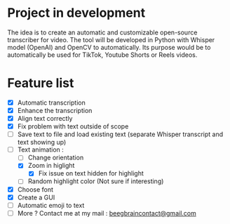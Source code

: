 # Project in development

The idea is to create an automatic and customizable open-source transcriber for video. The tool will be developed in Python with Whisper model (OpenAI) and OpenCV to automatically. Its purpose would be to automatically be used for TikTok, Youtube Shorts or Reels videos.

# Feature list 
- [x] Automatic transcription
- [x] Enhance the transcription
- [x] Align text correctly
- [x] Fix problem with text outside of scope
- [ ] Save text to file and load existing text (separate Whisper transcript and text showing up)
- [ ] Text animation :
    - [ ] Change orientation
    - [x] Zoom in higlight
        - [x] Fix issue on text hidden for highlight
    - [ ] Random highlight color (Not sure if interesting)
- [x] Choose font
- [x] Create a GUI
- [ ] Automatic emoji to text
- [ ] More ? Contact me at my mail : beegbraincontact@gmail.com